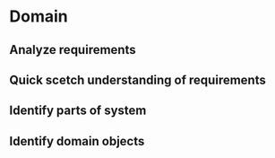 # Domain

## Analyze requirements

## Quick scetch understanding of requirements

## Identify parts of system

## Identify domain objects
